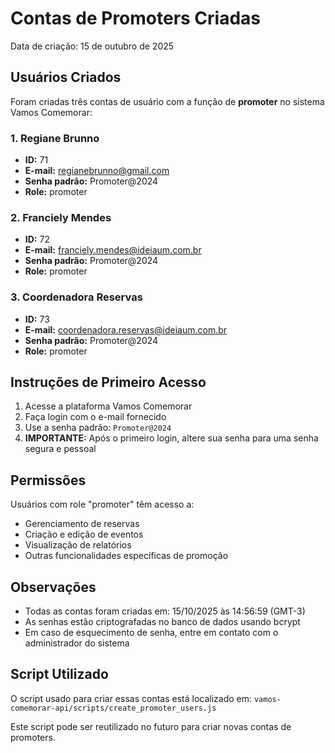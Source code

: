 # Contas de Promoters Criadas

Data de criação: 15 de outubro de 2025

## Usuários Criados

Foram criadas três contas de usuário com a função de **promoter** no sistema Vamos Comemorar:

### 1. Regiane Brunno
- **ID:** 71
- **E-mail:** regianebrunno@gmail.com
- **Senha padrão:** Promoter@2024
- **Role:** promoter

### 2. Franciely Mendes
- **ID:** 72
- **E-mail:** franciely.mendes@ideiaum.com.br
- **Senha padrão:** Promoter@2024
- **Role:** promoter

### 3. Coordenadora Reservas
- **ID:** 73
- **E-mail:** coordenadora.reservas@ideiaum.com.br
- **Senha padrão:** Promoter@2024
- **Role:** promoter

## Instruções de Primeiro Acesso

1. Acesse a plataforma Vamos Comemorar
2. Faça login com o e-mail fornecido
3. Use a senha padrão: `Promoter@2024`
4. **IMPORTANTE:** Após o primeiro login, altere sua senha para uma senha segura e pessoal

## Permissões

Usuários com role "promoter" têm acesso a:
- Gerenciamento de reservas
- Criação e edição de eventos
- Visualização de relatórios
- Outras funcionalidades específicas de promoção

## Observações

- Todas as contas foram criadas em: 15/10/2025 às 14:56:59 (GMT-3)
- As senhas estão criptografadas no banco de dados usando bcrypt
- Em caso de esquecimento de senha, entre em contato com o administrador do sistema

## Script Utilizado

O script usado para criar essas contas está localizado em:
`vamos-comemorar-api/scripts/create_promoter_users.js`

Este script pode ser reutilizado no futuro para criar novas contas de promoters.





